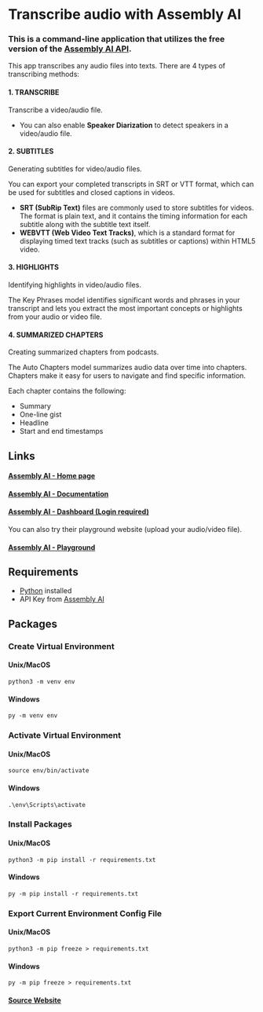 # Transcribe audio with Assembly AI

### This is a command-line application that utilizes the free version of the [**Assembly AI API**](https://www.assemblyai.com/docs).

This app transcribes any audio files into texts. There are 4 types of transcribing methods:

#### 1. TRANSCRIBE
Transcribe a video/audio file.

- You can also enable **Speaker Diarization** to detect speakers in a video/audio file.

#### 2. SUBTITLES

Generating subtitles for video/audio files.

You can export your completed transcripts in SRT or VTT format, which can be used for subtitles and closed captions in videos.

- **SRT (SubRip Text)** files are commonly used to store subtitles for videos. The format is plain text, and it contains the timing information for each subtitle along with the subtitle text itself.
- **WEBVTT (Web Video Text Tracks)**, which is a standard format for displaying timed text tracks (such as subtitles or captions) within HTML5 video.

#### 3. HIGHLIGHTS

Identifying highlights in video/audio files.

The Key Phrases model identifies significant words and phrases in your transcript and lets you extract the most important concepts or highlights from your audio or video file.

#### 4. SUMMARIZED CHAPTERS

Creating summarized chapters from podcasts.

The Auto Chapters model summarizes audio data over time into chapters. Chapters make it easy for users to navigate and find specific information.

Each chapter contains the following:

- Summary
- One-line gist
- Headline
- Start and end timestamps

## Links

#### [Assembly AI - Home page](https://www.assemblyai.com/)

#### [Assembly AI - Documentation](https://www.assemblyai.com/docs)

#### [Assembly AI - Dashboard (Login required)](https://www.assemblyai.com/app)

You can also try their playground website (upload your audio/video file).

#### [**Assembly AI - Playground**](https://www.assemblyai.com/playground/source)

## Requirements

- [Python](https://www.python.org/) installed
- API Key from [Assembly AI](https://www.assemblyai.com/app)

## Packages

### Create Virtual Environment

#### Unix/MacOS

```shell
python3 -m venv env
```

#### Windows

```shell
py -m venv env
```

### Activate Virtual Environment

#### Unix/MacOS

```shell
source env/bin/activate
```

#### Windows

```shell
.\env\Scripts\activate
```

### Install Packages

#### Unix/MacOS

```shell
python3 -m pip install -r requirements.txt
```

#### Windows

```shell
py -m pip install -r requirements.txt
```

### Export Current Environment Config File

#### Unix/MacOS

```shell
python3 -m pip freeze > requirements.txt
```

#### Windows

```shell
py -m pip freeze > requirements.txt
```

#### [Source Website](https://packaging.python.org/en/latest/guides/installing-using-pip-and-virtual-environments/)

